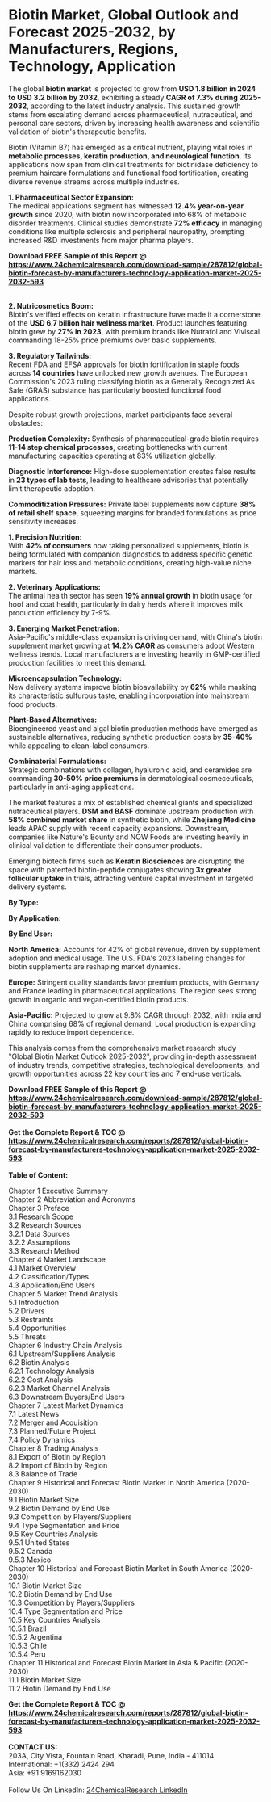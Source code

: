 <h1>Biotin Market, Global Outlook and Forecast 2025-2032, by Manufacturers, Regions, Technology, Application</h1><p>The global <strong>biotin market</strong> is projected to grow from <strong>USD 1.8 billion in 2024 to USD 3.2 billion by 2032</strong>, exhibiting a steady <strong>CAGR of 7.3% during 2025-2032</strong>, according to the latest industry analysis. This sustained growth stems from escalating demand across pharmaceutical, nutraceutical, and personal care sectors, driven by increasing health awareness and scientific validation of biotin's therapeutic benefits.</p><p>Biotin (Vitamin B7) has emerged as a critical nutrient, playing vital roles in <strong>metabolic processes, keratin production, and neurological function</strong>. Its applications now span from clinical treatments for biotinidase deficiency to premium haircare formulations and functional food fortification, creating diverse revenue streams across multiple industries.</p><p><strong>1. Pharmaceutical Sector Expansion:</strong><br>
The medical applications segment has witnessed <strong>12.4% year-on-year growth</strong> since 2020, with biotin now incorporated into 68% of metabolic disorder treatments. Clinical studies demonstrate <strong>72% efficacy</strong> in managing conditions like multiple sclerosis and peripheral neuropathy, prompting increased R&amp;D investments from major pharma players.</p><div><b>Download FREE Sample of this Report @ 
            <a href="https://www.24chemicalresearch.com/download-sample/287812/global-biotin-forecast-by-manufacturers-technology-application-market-2025-2032-593">
            https://www.24chemicalresearch.com/download-sample/287812/global-biotin-forecast-by-manufacturers-technology-application-market-2025-2032-593</a></b></div><br><p><strong>2. Nutricosmetics Boom:</strong><br>
Biotin's verified effects on keratin infrastructure have made it a cornerstone of the <strong>USD 6.7 billion hair wellness market</strong>. Product launches featuring biotin grew by <strong>27% in 2023</strong>, with premium brands like Nutrafol and Viviscal commanding 18-25% price premiums over basic supplements.</p><p><strong>3. Regulatory Tailwinds:</strong><br>
Recent FDA and EFSA approvals for biotin fortification in staple foods across <strong>14 countries</strong> have unlocked new growth avenues. The European Commission's 2023 ruling classifying biotin as a Generally Recognized As Safe (GRAS) substance has particularly boosted functional food applications.</p><p>Despite robust growth projections, market participants face several obstacles:</p><p><strong>Production Complexity:</strong> Synthesis of pharmaceutical-grade biotin requires <strong>11-14 step chemical processes</strong>, creating bottlenecks with current manufacturing capacities operating at 83% utilization globally.</p><p><strong>Diagnostic Interference:</strong> High-dose supplementation creates false results in <strong>23 types of lab tests</strong>, leading to healthcare advisories that potentially limit therapeutic adoption.</p><p><strong>Commoditization Pressures:</strong> Private label supplements now capture <strong>38% of retail shelf space</strong>, squeezing margins for branded formulations as price sensitivity increases.</p><p><strong>1. Precision Nutrition:</strong><br>
With <strong>42% of consumers</strong> now taking personalized supplements, biotin is being formulated with companion diagnostics to address specific genetic markers for hair loss and metabolic conditions, creating high-value niche markets.</p><p><strong>2. Veterinary Applications:</strong><br>
The animal health sector has seen <strong>19% annual growth</strong> in biotin usage for hoof and coat health, particularly in dairy herds where it improves milk production efficiency by 7-9%.</p><p><strong>3. Emerging Market Penetration:</strong><br>
Asia-Pacific's middle-class expansion is driving demand, with China's biotin supplement market growing at <strong>14.2% CAGR</strong> as consumers adopt Western wellness trends. Local manufacturers are investing heavily in GMP-certified production facilities to meet this demand.</p><p><strong>Microencapsulation Technology:</strong><br>
	New delivery systems improve biotin bioavailability by <strong>62%</strong> while masking its characteristic sulfurous taste, enabling incorporation into mainstream food products.</p><p><strong>Plant-Based Alternatives:</strong><br>
	Bioengineered yeast and algal biotin production methods have emerged as sustainable alternatives, reducing synthetic production costs by <strong>35-40%</strong> while appealing to clean-label consumers.</p><p><strong>Combinatorial Formulations:</strong><br>
	Strategic combinations with collagen, hyaluronic acid, and ceramides are commanding <strong>30-50% price premiums</strong> in dermatological cosmeceuticals, particularly in anti-aging applications.</p><p>The market features a mix of established chemical giants and specialized nutraceutical players. <strong>DSM and BASF</strong> dominate upstream production with <strong>58% combined market share</strong> in synthetic biotin, while <strong>Zhejiang Medicine</strong> leads APAC supply with recent capacity expansions. Downstream, companies like Nature's Bounty and NOW Foods are investing heavily in clinical validation to differentiate their consumer products.</p><p>Emerging biotech firms such as <strong>Keratin Biosciences</strong> are disrupting the space with patented biotin-peptide conjugates showing <strong>3x greater follicular uptake</strong> in trials, attracting venture capital investment in targeted delivery systems.</p><p><strong>By Type:</strong></p><p><strong>By Application:</strong></p><p><strong>By End User:</strong></p><p><strong>North America:</strong> Accounts for 42% of global revenue, driven by supplement adoption and medical usage. The U.S. FDA's 2023 labeling changes for biotin supplements are reshaping market dynamics.</p><p><strong>Europe:</strong> Stringent quality standards favor premium products, with Germany and France leading in pharmaceutical applications. The region sees strong growth in organic and vegan-certified biotin products.</p><p><strong>Asia-Pacific:</strong> Projected to grow at 9.8% CAGR through 2032, with India and China comprising 68% of regional demand. Local production is expanding rapidly to reduce import dependence.</p><p>This analysis comes from the comprehensive market research study "Global Biotin Market Outlook 2025-2032", providing in-depth assessment of industry trends, competitive strategies, technological developments, and growth opportunities across 22 key countries and 7 end-use verticals.</p><div><b>Download FREE Sample of this Report @ 
            <a href="https://www.24chemicalresearch.com/download-sample/287812/global-biotin-forecast-by-manufacturers-technology-application-market-2025-2032-593">
            https://www.24chemicalresearch.com/download-sample/287812/global-biotin-forecast-by-manufacturers-technology-application-market-2025-2032-593</a></b></div><br><div><b>Get the Complete Report & TOC @ 
            <a href="https://www.24chemicalresearch.com/reports/287812/global-biotin-forecast-by-manufacturers-technology-application-market-2025-2032-593">
            https://www.24chemicalresearch.com/reports/287812/global-biotin-forecast-by-manufacturers-technology-application-market-2025-2032-593</a></b></div><br>
            <b>Table of Content:</b><p>Chapter 1 Executive Summary<br />
Chapter 2 Abbreviation and Acronyms<br />
Chapter 3 Preface<br />
3.1 Research Scope<br />
3.2 Research Sources<br />
3.2.1 Data Sources<br />
3.2.2 Assumptions<br />
3.3 Research Method<br />
Chapter 4 Market Landscape<br />
4.1 Market Overview<br />
4.2 Classification/Types<br />
4.3 Application/End Users<br />
Chapter 5 Market Trend Analysis<br />
5.1 Introduction<br />
5.2 Drivers<br />
5.3 Restraints<br />
5.4 Opportunities<br />
5.5 Threats<br />
Chapter 6 Industry Chain Analysis<br />
6.1 Upstream/Suppliers Analysis<br />
6.2 Biotin Analysis<br />
6.2.1 Technology Analysis<br />
6.2.2 Cost Analysis<br />
6.2.3 Market Channel Analysis<br />
6.3 Downstream Buyers/End Users<br />
Chapter 7 Latest Market Dynamics<br />
7.1 Latest News<br />
7.2 Merger and Acquisition<br />
7.3 Planned/Future Project<br />
7.4 Policy Dynamics<br />
Chapter 8 Trading Analysis<br />
8.1 Export of Biotin by Region<br />
8.2 Import of Biotin by Region<br />
8.3 Balance of Trade<br />
Chapter 9 Historical and Forecast Biotin Market in North America (2020-2030)<br />
9.1 Biotin Market Size<br />
9.2 Biotin Demand by End Use<br />
9.3 Competition by Players/Suppliers<br />
9.4 Type Segmentation and Price<br />
9.5 Key Countries Analysis<br />
9.5.1 United States<br />
9.5.2 Canada<br />
9.5.3 Mexico<br />
Chapter 10 Historical and Forecast Biotin Market in South America (2020-2030)<br />
10.1 Biotin Market Size<br />
10.2 Biotin Demand by End Use<br />
10.3 Competition by Players/Suppliers<br />
10.4 Type Segmentation and Price<br />
10.5 Key Countries Analysis<br />
10.5.1 Brazil<br />
10.5.2 Argentina<br />
10.5.3 Chile<br />
10.5.4 Peru<br />
Chapter 11 Historical and Forecast Biotin Market in Asia & Pacific (2020-2030)<br />
11.1 Biotin Market Size<br />
11.2 Biotin Demand by End Use</p><div><b>Get the Complete Report & TOC @ 
            <a href="https://www.24chemicalresearch.com/reports/287812/global-biotin-forecast-by-manufacturers-technology-application-market-2025-2032-593">
            https://www.24chemicalresearch.com/reports/287812/global-biotin-forecast-by-manufacturers-technology-application-market-2025-2032-593</a></b></div><br><b>CONTACT US:</b><br>
            203A, City Vista, Fountain Road, Kharadi, Pune, India - 411014<br>
            International: +1(332) 2424 294<br>
            Asia: +91 9169162030 <br><br>
            Follow Us On LinkedIn: <a href="https://www.linkedin.com/company/24chemicalresearch/">24ChemicalResearch LinkedIn</a>